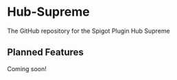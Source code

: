# Hub-Supreme
The GitHub repository for the Spigot Plugin Hub Supreme

## Planned Features
Coming soon!
